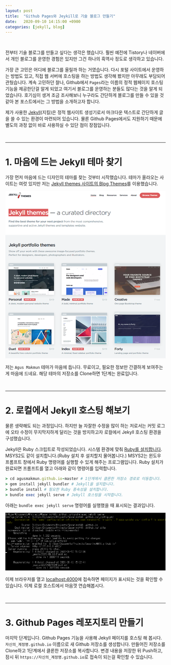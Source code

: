 ```yaml
---
layout: post
title:  "Github Pages와 Jeykill로 기술 블로그 만들기"
date:   2020-09-10 14:15:00 +0900
categories: [jekyll, blog]
---
```


<br>

전부터 기술 블로그를 만들고 싶다는 생각은 했습니다.
훨씬 예전에 Tistory나 네이버에서 개인 블로그를 운영한 경험은 있지만 그건 하나의 흑역사 정도로 생각하고 있습니다.

가장 큰 고민은 어디에 블로그를 올릴까 하는 거였습니다. 
다시 포털 사이트에서 운영하는 방법도 있고, 직접 웹 서버에 호스팅을 하는 방법도 생각해 봤지만 아무래도 부담되어 관뒀습니다.
계속 고민하던 찰나, Github에서 `Pages`라는 이름의 정적 웹페이지 호스팅 기능을 제공한단걸 알게 되었고 여기서 블로그를 운영하는 분들도 많다는 것을 알게 되었습니다.
호기심이 생겨 조금 조사해보니 누구라도 간단하게 블로그를 만들 수 있을 것 같아 본 포스트에서는 그 방법을 소개하고자 합니다.

제가 사용한 [Jekyll](https://jekyllrb-ko.github.io/)(지킬)은 정적 웹사이트 생성기로서 마크다운 텍스트로 간단하게 글을 쓸 수 있는 환경이 마련되어 있습니다.
물론 Github Pages에서도 지원하기 때문에 별도의 과정 없이 바로 사용하실 수 있단 점이 장점입니다.

<br>

***

# 1. 마음에 드는 Jekyll 테마 찾기

가장 먼저 마음에 드는 디자인의 테마를 찾는 것부터 시작했습니다.
테마가 올라오는 사이트는 여럿 있지만 저는 [Jekyll themes 사이트의 Blog Themes](https://jekyllthemes.io/jekyll-blog-themes)를 이용했습니다.

![Jekyll Theme 스크린 샷](/assets/images/20200910/001.png)

저는 `Agus Makmun` 테마가 마음에 듭니다. 무료이고, 필요한 정보만 간결하게 보여주는게 마음에 드네요.
해당 테마의 저장소를 Clone하면 1단계는 완료입니다.

<br>

***

# 2. 로컬에서 Jekyll 호스팅 해보기

물론 생략해도 되는 과정입니다.
하지만 늘 자잘한 수정을 많이 하는 저로서는 커밋 로그에 오타 수정이 무지막지하게 달리는 것을 방지하고자 로컬에서 Jekyll 호스팅 환경을 구성했습니다.

Jekyll은 Ruby 스크립트로 작성되었습니다. 시스템 환경에 맞춰 [Ruby를 설치합니다](https://www.ruby-lang.org/ko/downloads/).
MSYS2도 같이 설치합니다.(Ruby 설치 후 설치할지 물어봅니다.) MSYS2는 윈도우 프롬프트 창에서 Ruby 명령어를 실행할 수 있게 해주는 프로그램입니다.
Ruby 설치가 완료되면 프롬프트를 열고 아래와 같이 명령어를 입력합니다.

``` ruby
> cd agusmakmun.github.io-master # 1단계에서 클론한 저장소 경로로 이동합니다.
> gem install jekyll bundler # Jekyll을 설치합니다.
> bundle install # 필요한 Ruby 종속성을 설치합니다.
> bundle exec jekyll serve # Jekyll 호스팅을 시작합니다.
```

아래는 `bundle exec jekyll serve` 명령어를 실행했을 때 표시되는 결과입니다.

![Jekyll이 실행되고 있는 화면](/assets/images/20200910/002.png)

이제 브라우저를 열고 [localhost:4000](http://localhost:4000)에 접속하면 페이지가 표시되는 것을 확인할 수 있습니다.
이제 로컬 호스트에서 마음껏 연습해봅시다.

<br>

***

# 3. Github Pages 레포지토리 만들기

마지막 단계입니다. Github Pages 기능을 사용해 Jekyll 페이지를 호스팅 해 봅시다. 
`자신의_계정명.github.io` 이름으로 새 Github 저장소를 생성합니다.
만들어진 저장소를 Clone하고 1단계에서 클론한 저장소를 복사합니다.
변경 내용을 저장한 뒤 Push하고, 잠시 뒤 `https://자신의_계정명.github.io`로 접속이 되는걸 확인할 수 있습니다.